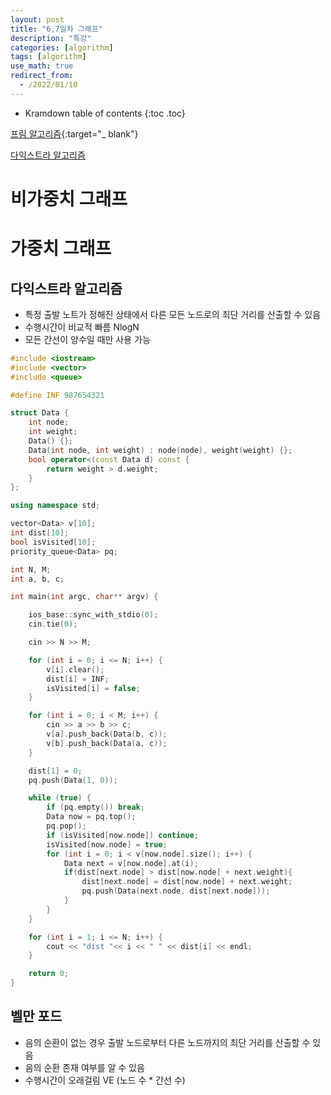 ```yaml
---
layout: post
title: "6,7일차 그래프"
description: "특강"
categories: [algorithm]
tags: [algorithm]
use_math: true
redirect_from:
  - /2022/01/10
---
```


* Kramdown table of contents
{:toc .toc} 

[프림 알고리즘](https://www.weeklyps.com/entry/%ED%94%84%EB%A6%BC-%EC%95%8C%EA%B3%A0%EB%A6%AC%EC%A6%98-Prims-algorithm){:target="_ blank"}

[다익스트라 알고리즘]()

# 비가중치 그래프

# 가중치 그래프

## 다익스트라 알고리즘

- 특정 출발 노트가 정해진 상태에서 다른 모든 노드로의 최단 거리를 산출할 수 있음
- 수행시간이 비교적 빠름 NlogN
- 모든 간선이 양수일 때만 사용 가능

~~~ c++
#include <iostream>
#include <vector>
#include <queue>

#define INF 987654321

struct Data {
    int node;
    int weight;
    Data() {};
    Data(int node, int weight) : node(node), weight(weight) {};
    bool operator<(const Data d) const {
        return weight > d.weight;
    }
};

using namespace std;

vector<Data> v[10];
int dist[10];
bool isVisited[10];
priority_queue<Data> pq;

int N, M;
int a, b, c;

int main(int argc, char** argv) {

    ios_base::sync_with_stdio(0);
    cin.tie(0);

    cin >> N >> M;

    for (int i = 0; i <= N; i++) {
        v[i].clear();
        dist[i] = INF;
        isVisited[i] = false;
    }

    for (int i = 0; i < M; i++) {
        cin >> a >> b >> c;
        v[a].push_back(Data(b, c));
        v[b].push_back(Data(a, c));
    }

    dist[1] = 0;
    pq.push(Data(1, 0));

    while (true) {
        if (pq.empty()) break;
        Data now = pq.top();
        pq.pop();
        if (isVisited[now.node]) continue;
        isVisited[now.node] = true;
        for (int i = 0; i < v[now.node].size(); i++) {
            Data next = v[now.node].at(i);
            if(dist[next.node] > dist[now.node] + next.weight){
                dist[next.node] = dist[now.node] + next.weight;
                pq.push(Data(next.node, dist[next.node]));
            }
        }
    }

    for (int i = 1; i <= N; i++) {
        cout << "dist "<< i << " " << dist[i] << endl;
    }

    return 0;
}
~~~

## 벨만 포드

- 음의 순환이 없는 경우 출발 노드로부터 다른 노드까지의 최단 거리를 산출할 수 있음
- 음의 순환 존재 여부를 알 수 있음
- 수행시간이 오래걸림 VE (노드 수 * 간선 수)